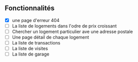 ## Fonctionnalités

- [x] une page d'erreur 404
- [ ] La liste de logements dans l'odre de prix croissant
- [ ] Chercher un logement particulier ave une adresse postale
- [ ] Une page détail de chaque logement
- [ ] La liste de transactions
- [ ] La liste de visites
- [ ] La liste de garage
